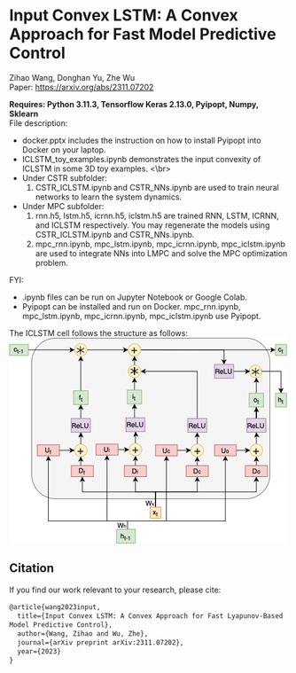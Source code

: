 # Input Convex LSTM: A Convex Approach for Fast Model Predictive Control

Zihao Wang, Donghan Yu, Zhe Wu </br>
Paper: https://arxiv.org/abs/2311.07202 </br>

**Requires: Python 3.11.3, Tensorflow Keras 2.13.0, Pyipopt, Numpy, Sklearn** </br>
File description:
* docker.pptx includes the instruction on how to install Pyipopt into Docker on your laptop. </br>
* ICLSTM_toy_examples.ipynb demonstrates the input convexity of ICLSTM in some 3D toy examples. <\br>
* Under CSTR subfolder:
  1. CSTR_ICLSTM.ipynb and CSTR_NNs.ipynb are used to train neural networks to learn the system dynamics. </br>
* Under MPC subfolder:
  1. rnn.h5, lstm.h5, icrnn.h5, iclstm.h5 are trained RNN, LSTM, ICRNN, and ICLSTM respectively. You may regenerate the models using CSTR_ICLSTM.ipynb and CSTR_NNs.ipynb. <br>
  2. mpc_rnn.ipynb, mpc_lstm.ipynb, mpc_icrnn.ipynb, mpc_iclstm.ipynb are used to integrate NNs into LMPC and solve the MPC optimization problem.

FYI:
* .ipynb files can be run on Jupyter Notebook or Google Colab.
* Pyipopt can be installed and run on Docker. mpc_rnn.ipynb, mpc_lstm.ipynb, mpc_icrnn.ipynb, mpc_iclstm.ipynb use Pyipopt.

The ICLSTM cell follows the structure as follows:
![alt text](https://github.com/killingbear999/ICLSTM/blob/main/ICLSTM_cell.png)

## Citation </br>
If you find our work relevant to your research, please cite:
```
@article{wang2023input,
  title={Input Convex LSTM: A Convex Approach for Fast Lyapunov-Based Model Predictive Control},
  author={Wang, Zihao and Wu, Zhe},
  journal={arXiv preprint arXiv:2311.07202},
  year={2023}
}
```
